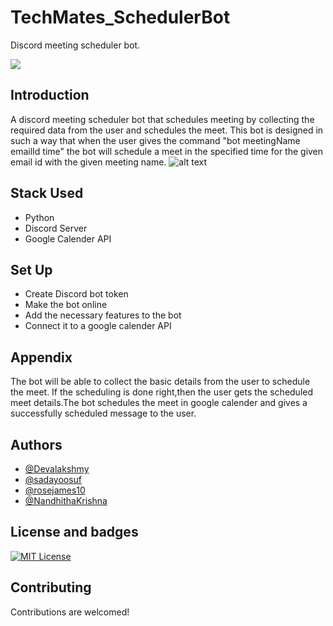 # TechMates_SchedulerBot
Discord meeting scheduler bot.

<img src="https://play-lh.googleusercontent.com/d-q7pPnuPjD8pTamdbF7VCC-rjZTBAOreMk7TIT8kjOt7us8pY32-g4I8DRYhdzA2iHu">

## Introduction
A discord meeting scheduler bot that schedules meeting by collecting the required data from the user and schedules the meet.
This bot is designed in such a way that when the user gives the command "bot meetingName emailId time" the bot will schedule a meet in the specified time for the given email id with the given meeting name.
![alt text](https://github.com/rosejames10/TechMates_SchedulerBot/blob/b09b6b4dabfc5d17c147791ce98cae3736b1f3b3/Scheduler.png?raw=true)

## Stack Used
* Python
* Discord Server
* Google Calender API

## Set Up
* Create Discord bot token
* Make the bot online
* Add the necessary features to the bot
* Connect it to a google calender API

## Appendix
The bot will be able to collect the basic details from the user to schedule the meet. If the scheduling is done right,then the user gets the scheduled meet details.The bot schedules the meet in google calender and gives a successfully scheduled message to the user.

## Authors
- [@Devalakshmy](https://github.com/Devalakshmy)
- [@sadayoosuf](https://github.com/sadayoosuf)
- [@rosejames10](https://github.com/rosejames10)
- [@NandhithaKrishna](https://github.com/NandhithaKrishna)

## License and badges
[![MIT License](https://img.shields.io/badge/License-MIT-green.svg)](https://choosealicense.com/licenses/mit/)

## Contributing
Contributions are welcomed!
